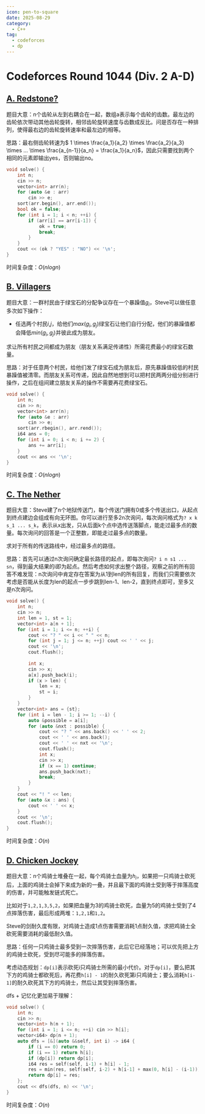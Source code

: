 ```yaml
---
icon: pen-to-square
date: 2025-08-29
category:
  - C++
tag:
  - codeforces
  - dp
---
```


# Codeforces Round 1044 (Div. 2 A-D)

## [A. Redstone?](https://codeforces.com/contest/2133/problem/A)

题目大意：n个齿轮从左到右耦合在一起，数组a表示每个齿轮的齿数。最左边的齿轮依次带动其他齿轮旋转，相邻齿轮旋转速度与齿数成反比。问是否存在一种排列，使得最右边的齿轮旋转速率和最左边的相等。

思路：最右侧齿轮转速为$ 1 \times \frac{a_1}{a_2} \times \frac{a_2}{a_3} \times ... \times \frac{a_{n-1}}{a_n} = \frac{a_1}{a_n}$，因此只需要找到两个相同的元素即输出yes，否则输出no。


```cpp
void solve() {
    int n;
    cin >> n;
    vector<int> arr(n);
    for (auto &e : arr)
        cin >> e;
    sort(arr.begin(), arr.end());
    bool ok = false;
    for (int i = 1; i < n; ++i) {
        if (arr[i] == arr[i-1]) {
            ok = true;
            break;
        }
    }
    cout << (ok ? "YES" : "NO") << '\n';
}
```

时间复杂度：$O(nlogn)$

## [B. Villagers](https://codeforces.com/contest/2133/problem/B)

题目大意：一群村民由于绿宝石的分配争议存在一个暴躁值$g_i$，Steve可以做任意多次如下操作：

- 任选两个村民$i$,$j$，给他们$max(g_i, g_j)$绿宝石让他们自行分配，他们的暴躁值都会降低$min(g_i, g_j)$并彼此成为朋友。

求让所有村民之间都成为朋友（朋友关系满足传递性）所需花费最小的绿宝石数量。

思路：对于任意两个村民，给他们发了绿宝石成为朋友后，原先暴躁值较低的村民暴躁值被清零。而朋友关系可传递，因此自然地想到可以把村民两两分组分别进行操作，之后在组间建立朋友关系的操作不需要再花费绿宝石。


```cpp
void solve() {
    int n;
    cin >> n;
    vector<int> arr(n);
    for (auto &e : arr)
        cin >> e;
    sort(arr.rbegin(), arr.rend());
    i64 ans = 0;
    for (int i = 0; i < n; i += 2) {
        ans += arr[i];
    }
    cout << ans << '\n';
}
```

时间复杂度：$O(nlogn)$

## [C. The Nether](https://codeforces.com/contest/2133/problem/C)

题目大意：Steve建了n个地狱传送门，每个传送门拥有0或多个传送出口，从起点到终点建边会组成有向无环图。你可以进行至多2n次询问，每次询问格式为`? x k s_1 ... s_k`，表示从x出发，只从后面k个点中选传送落脚点，能走过最多点的数量。每次询问的回答是一个正整数，即能走过最多点的数量。

求对于所有的传送路线中，经过最多点的路径。


思路：首先可以通过n次询问确定最长路径的起点，即每次询问`? i n s1 ... sn`，得到最大结果的i即为起点。然后考虑如何求出整个路径，观察之前的所有回答不难发现：n次询问中肯定存在答案为从1到len的所有回复，而我们只需要依次考虑是否能从长度为len的起点一步步跳到len-1、len-2，直到终点即可，至多又是n次询问。


```cpp
void solve() {
    int n;
    cin >> n;
    int len = 1, st = 1;
    vector<int> a[n + 1];
    for (int i = 1; i <= n; ++i) {
        cout << "? " << i << " " << n;
        for (int j = 1; j <= n; ++j) cout << ' ' << j;
        cout << '\n';
        cout.flush();
 
        int x;
        cin >> x;
        a[x].push_back(i);
        if (x > len) {
            len = x;
            st = i;
        }
    }
    vector<int> ans = {st};
    for (int i = len - 1; i >= 1; --i) {
        auto &possible = a[i];
        for (auto &nxt : possible) {
            cout << "? " << ans.back() << ' ' << 2;
            cout << ' ' << ans.back();
            cout << ' ' << nxt << '\n';
            cout.flush();
            int x;
            cin >> x;
            if (x == 1) continue;
            ans.push_back(nxt);
            break;
        }
    }
    cout << "! " << len;
    for (auto &x : ans) {
        cout << ' ' << x;
    }
    cout << '\n';
    cout.flush();
}
```

时间复杂度：$O(n)$


## [D. Chicken Jockey](https://codeforces.com/contest/2133/problem/D)

题目大意：n个鸡骑士堆叠在一起，每个鸡骑士血量为$h_i$，如果把一只鸡骑士砍死后，上面的鸡骑士会掉下来成为新的一叠，并且最下面的鸡骑士受到等于摔落高度的伤害，并可能触发链式死亡。

比如对于`1,2,1,3,5,2`，如果把血量为3的鸡骑士砍死，血量为5的鸡骑士受到了4点摔落伤害，最后形成两堆：`1,2,1`和`1,2`。

Steve的剑耐久度有限，对鸡骑士造成1点伤害需要消耗1点耐久值，求把鸡骑士全砍死需要消耗的最低耐久值。

思路：任何一只鸡骑士最多受到一次摔落伤害，此后它已经落地；可以优先把上方的鸡骑士砍死，受到尽可能多的摔落伤害。

考虑动态规划：`dp[i]`表示砍死i只鸡骑士所需的最小代价。对于`dp[i]`，要么把其下方的鸡骑士都砍死后，再花费`h[i] - 1`的耐久砍死第i只鸡骑士；要么消耗`h[i-1]`的耐久砍死其下方的鸡骑士，然后让其受到摔落伤害。

dfs + 记忆化更加易于理解：

```cpp
void solve() {
    int n;
    cin >> n;
    vector<int> h(n + 1);
    for (int i = 1; i <= n; ++i) cin >> h[i];
    vector<i64> dp(n + 1);
    auto dfs = [&](auto &&self, int i) -> i64 {
        if (i == 0) return 0;
        if (i == 1) return h[i];
        if (dp[i]) return dp[i];
        i64 res = self(self, i-1) + h[i] - 1;
        res = min(res, self(self, i-2) + h[i-1] + max(0, h[i] - (i-1)));
        return dp[i] = res;
    };
    cout << dfs(dfs, n) << '\n';
}
```

时间复杂度：$O(n)$
